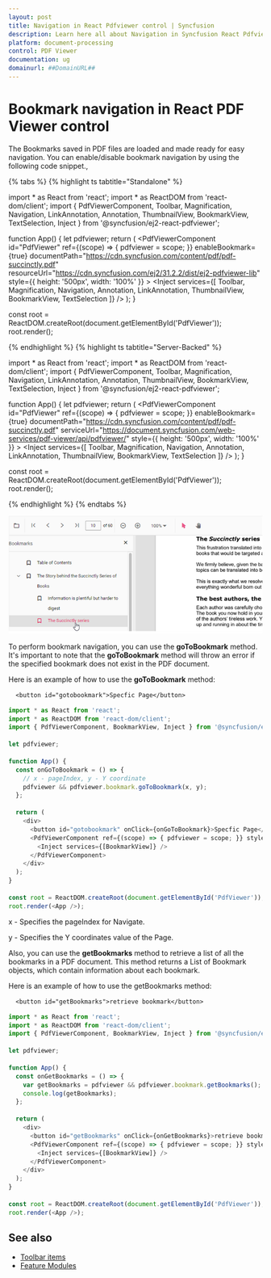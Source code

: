 ```yaml
---
layout: post
title: Navigation in React Pdfviewer control | Syncfusion
description: Learn here all about Navigation in Syncfusion React Pdfviewer control of Syncfusion Essential JS 2 and more.
platform: document-processing
control: PDF Viewer
documentation: ug
domainurl: ##DomainURL##
---
```


# Bookmark navigation in React PDF Viewer control

The Bookmarks saved in PDF files are loaded and made ready for easy navigation.
You can enable/disable bookmark navigation by using the following code snippet.,

{% tabs %}
{% highlight ts tabtitle="Standalone" %}

import * as React from 'react';
import * as ReactDOM from 'react-dom/client';
import {
  PdfViewerComponent,
  Toolbar,
  Magnification,
  Navigation,
  LinkAnnotation,
  Annotation,
  ThumbnailView,
  BookmarkView,
  TextSelection,
  Inject
} from '@syncfusion/ej2-react-pdfviewer';

function App() {
  let pdfviewer;
  return (
    <PdfViewerComponent
      id="PdfViewer"
      ref={(scope) => { pdfviewer = scope; }}
      enableBookmark={true}
      documentPath="https://cdn.syncfusion.com/content/pdf/pdf-succinctly.pdf"
      resourceUrl="https://cdn.syncfusion.com/ej2/31.2.2/dist/ej2-pdfviewer-lib"
      style={{ height: '500px', width: '100%' }}
    >
      <Inject services={[
        Toolbar,
        Magnification,
        Navigation,
        Annotation,
        LinkAnnotation,
        ThumbnailView,
        BookmarkView,
        TextSelection
      ]} />
    </PdfViewerComponent>
  );
}

const root = ReactDOM.createRoot(document.getElementById('PdfViewer'));
root.render(<App />);

{% endhighlight %}
{% highlight ts tabtitle="Server-Backed" %}

import * as React from 'react';
import * as ReactDOM from 'react-dom/client';
import {
  PdfViewerComponent,
  Toolbar,
  Magnification,
  Navigation,
  LinkAnnotation,
  Annotation,
  ThumbnailView,
  BookmarkView,
  TextSelection,
  Inject
} from '@syncfusion/ej2-react-pdfviewer';

function App() {
  let pdfviewer;
  return (
    <PdfViewerComponent
      id="PdfViewer"
      ref={(scope) => { pdfviewer = scope; }}
      enableBookmark={true}
      documentPath="https://cdn.syncfusion.com/content/pdf/pdf-succinctly.pdf"
      serviceUrl="https://document.syncfusion.com/web-services/pdf-viewer/api/pdfviewer/"
      style={{ height: '500px', width: '100%' }}
    >
      <Inject services={[
        Toolbar,
        Magnification,
        Navigation,
        Annotation,
        LinkAnnotation,
        ThumbnailView,
        BookmarkView,
        TextSelection
      ]} />
    </PdfViewerComponent>
  );
}

const root = ReactDOM.createRoot(document.getElementById('PdfViewer'));
root.render(<App />);

{% endhighlight %}
{% endtabs %}

![Alt text](../images/bookmark.png)

To perform bookmark navigation, you can use the **goToBookmark** method. It's important to note that the **goToBookmark** method will throw an error if the specified bookmark does not exist in the PDF document.

Here is an example of how to use the **goToBookmark** method:

```
  <button id="gotobookmark">Specfic Page</button>
```

```ts
import * as React from 'react';
import * as ReactDOM from 'react-dom/client';
import { PdfViewerComponent, BookmarkView, Inject } from '@syncfusion/ej2-react-pdfviewer';

let pdfviewer;

function App() {
  const onGoToBookmark = () => {
    // x - pageIndex, y - Y coordinate
    pdfviewer && pdfviewer.bookmark.goToBookmark(x, y);
  };

  return (
    <div>
      <button id="gotobookmark" onClick={onGoToBookmark}>Specfic Page</button>
      <PdfViewerComponent ref={(scope) => { pdfviewer = scope; }} style={{ height: '500px', width: '100%' }}>
        <Inject services={[BookmarkView]} />
      </PdfViewerComponent>
    </div>
  );
}

const root = ReactDOM.createRoot(document.getElementById('PdfViewer'));
root.render(<App />);
```

x - Specifies the pageIndex for Navigate.

y - Specifies the Y coordinates value of the Page.

Also, you can use the **getBookmarks** method to retrieve a list of all the bookmarks in a PDF document. This method returns a List of Bookmark objects, which contain information about each bookmark.

Here is an example of how to use the getBookmarks method:

```
  <button id="getBookmarks">retrieve bookmark</button>
```

```ts
import * as React from 'react';
import * as ReactDOM from 'react-dom/client';
import { PdfViewerComponent, BookmarkView, Inject } from '@syncfusion/ej2-react-pdfviewer';

let pdfviewer;

function App() {
  const onGetBookmarks = () => {
    var getBookmarks = pdfviewer && pdfviewer.bookmark.getBookmarks();
    console.log(getBookmarks);
  };

  return (
    <div>
      <button id="getBookmarks" onClick={onGetBookmarks}>retrieve bookmark</button>
      <PdfViewerComponent ref={(scope) => { pdfviewer = scope; }} style={{ height: '500px', width: '100%' }}>
        <Inject services={[BookmarkView]} />
      </PdfViewerComponent>
    </div>
  );
}

const root = ReactDOM.createRoot(document.getElementById('PdfViewer'));
root.render(<App />);
```

## See also

* [Toolbar items](https://help.syncfusion.com/document-processing/pdf/pdf-viewer/react/toolbar/)
* [Feature Modules](https://help.syncfusion.com/document-processing/pdf/pdf-viewer/react/feature-module/)